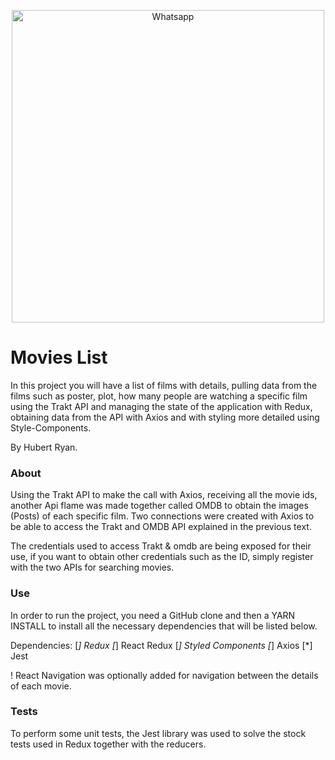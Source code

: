 <p align="center">
  <img src="https://imgur.com/2Gn7mMX.png" width="500" title="Whatsapp">
</p>

# Movies List

In this project you will have a list of films with details, pulling data from the films such as poster, plot, how many people are watching a specific film using the Trakt API and managing the state of the application with Redux, obtaining data from the API with Axios and with styling more detailed using Style-Components.

By Hubert Ryan.

### About

Using the Trakt API to make the call with Axios, receiving all the movie ids, another Api flame was made together called OMDB to obtain the images (Posts) of each specific film. Two connections were created with Axios to be able to access the Trakt and OMDB API explained in the previous text.

The credentials used to access Trakt & omdb are being exposed for their use, if you want to obtain other credentials such as the ID, simply register with the two APIs for searching movies.

### Use

In order to run the project, you need a GitHub clone and then a YARN INSTALL to install all the necessary dependencies that will be listed below.

Dependencies:
[*] Redux
[*] React Redux
[*] Styled Components
[*] Axios
[*] Jest

! React Navigation was optionally added for navigation between the details of each movie.

### Tests

To perform some unit tests, the Jest library was used to solve the stock tests used in Redux together with the reducers.

